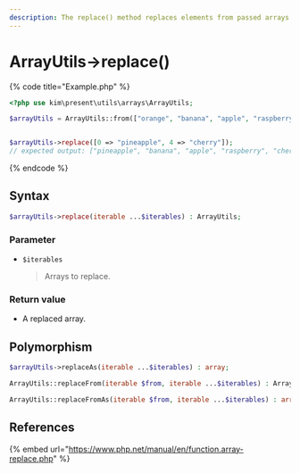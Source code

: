 ```yaml
---
description: The replace() method replaces elements from passed arrays into the first array
---
```


# ArrayUtils-&gt;replace\(\)

{% code title="Example.php" %}
```php
<?php use kim\present\utils\arrays\ArrayUtils;

$arrayUtils = ArrayUtils::from(["orange", "banana", "apple", "raspberry", "kiwi"]);


$arrayUtils->replace([0 => "pineapple", 4 => "cherry"]);
// expected output: ["pineapple", "banana", "apple", "raspberry", "cherry"]
```
{% endcode %}

## Syntax

```php
$arrayUtils->replace(iterable ...$iterables) : ArrayUtils;
```

### Parameter

* `$iterables`

  > Arrays to replace.

### 

### Return value

* A replaced array.

## Polymorphism

```php
$arrayUtils->replaceAs(iterable ...$iterables) : array;
```

```php
ArrayUtils::replaceFrom(iterable $from, iterable ...$iterables) : ArrayUtils;
```

```php
ArrayUtils::replaceFromAs(iterable $from, iterable ...$iterables) : array;
```

## References

{% embed url="https://www.php.net/manual/en/function.array-replace.php" %}



